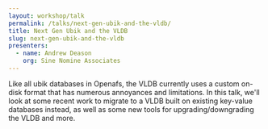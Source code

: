```yaml
---
layout: workshop/talk
permalink: /talks/next-gen-ubik-and-the-vldb/
title: Next Gen Ubik and the VLDB
slug: next-gen-ubik-and-the-vldb
presenters:
  - name: Andrew Deason
    org: Sine Nomine Associates
---
```


Like all ubik databases in Openafs, the VLDB currently uses a custom on-disk
format that has numerous annoyances and limitations. In this talk, we'll look at
some recent work to migrate to a VLDB built on existing key-value databases
instead, as well as some new tools for upgrading/downgrading the VLDB and more.
